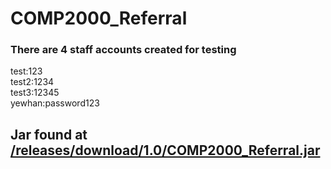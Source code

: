 # COMP2000_Referral

### There are 4 staff accounts created for testing


test:123\
test2:1234\
test3:12345\
yewhan:password123


## Jar found at [/releases/download/1.0/COMP2000_Referral.jar](https://github.com/yewhan/COMP2000_Referral/releases/download/1.0/COMP2000_Referral.jar)